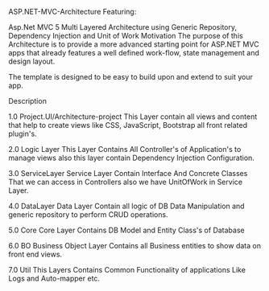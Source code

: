 ASP.NET-MVC-Architecture
Featuring:

Asp.Net MVC 5 Multi Layered Architecture using Generic Repository, Dependency Injection and Unit of Work
Motivation
The purpose of this Architecture is to provide a more advanced starting point for ASP.NET MVC apps that already features a well defined work-flow, state management and design layout.

The template is designed to be easy to build upon and extend to suit your app.

Description

1.0 Project.UI/Architecture-project
This Layer contain all views and content that help to create views like CSS, JavaScript, Bootstrap all front related plugin's.

2.0 Logic Layer
This Layer Contains All Controller's of Application's to manage views also this layer contain Dependency Injection Configuration.

3.0 ServiceLayer
Service Layer Contain Interface And Concrete Classes That we can access in Controllers also we have UnitOfWork in  Service Layer.

4.0 DataLayer
Data Layer Contain all logic of DB Data Manipulation and generic repository to perform CRUD operations. 

5.0 Core
Core Layer Contains DB Model and Entity Class's of Database

6.0 BO
Business Object Layer Contains all Business entities to show data on front end views.

7.0 Util
This Layers Contains Common Functionality of applications Like Logs and Auto-mapper etc.
